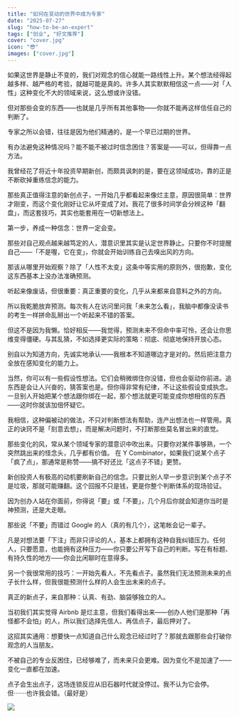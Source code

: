 ```yaml
---
title: "如何在变动的世界中成为专家"
date: "2025-07-27"
slug: "how-to-be-an-expert"
tags: ["创业", "好文推荐"]
cover: "cover.jpg"
icon: "😎"
images: ["cover.jpg"]
---
```

如果这世界是静止不变的，我们对观念的信心就能一路线性上升。某个想法经得起越多样、越严格的考验，就越可能是真的。许多人其实默默相信这一点——对「人性」这种变化不大的领域来说，这么想或许没错。



但对那些会变的东西——也就是几乎所有其他事物——你就不能再这样信任自己的判断了。



专家之所以会错，往往是因为他们精通的，是一个早已过期的世界。



有办法避免这种情况吗？能不能不被过时信念困住？答案是——可以，但得靠一点方法。



我曾经花了将近十年投资早期新创，而颇具讽刺的是，要在这领域成功，靠的正是不断砍掉重练信念的能力。



那些真正值得注意的新创点子，一开始几乎都看起来像烂主意，原因很简单：世界才刚变，而这个变化刚好让它从坏变成了对。我花了很多时间学会分辨这种「翻盘」，而这套技巧，其实也能套用在一切新想法上。



第一步，养成一种信念：世界一定会变。



那些对自己观点越来越笃定的人，潜意识里其实是认定世界静止。只要你不时提醒自己——「不是喔，它在变」，你就会开始训练自己去嗅出风的方向。



那该从哪里开始观察？除了「人性不太变」这条中等实用的原则外，很抱歉，变化这东西基本上没办法准确预测。



听起来像废话，但很重要：真正重要的变化，几乎从来都来自意料之外的方向。



所以我乾脆放弃预测。每次有人在访问里问我「未来怎么看」，我脑中都像没读书的考生一样拼命乱掰出一个听起来不错的答案。



但这不是因为我懒。恰好相反——我觉得，预测未来不但命中率可怜，还会让你思维变得僵硬。与其乱猜，不如选择更实际的策略：彻底、彻底地保持开放心态。



别自以为知道方向，先诚实地承认——我根本不知道哪边才是对的。然后把注意力全放在感知变化的能力上。



当然，你可以有一些假设性想法。它们会稍微绑住你没错，但也会驱动你前进。追东西是会让人兴奋的，猜答案也是。但你得非常有纪律，不让这些假设变成执念。
一旦别人开始把某个想法跟你绑在一起，那个想法就更可能变成你想相信的东西——这时你就该加倍怀疑它。



我相信，这种偏被动的做法，不只对判断想法有帮助，连产出想法也一样管用。真正的诀窍不是「刻意去想」，而是解决问题时，不打断那些莫名冒出来的直觉。



那些变化的风，常从某个领域专家的潜意识中吹出来。只要你对某件事够熟，一个突然跳出来的怪念头，几乎都有价值。
在 Y Combinator，如果我们说某个点子「疯了点」，那通常是称赞——搞不好还比「这点子不错」更赞。



新创投资人有极高的动机要刷新自己的信念。只要比别人早一步意识到某个点子不是垃圾，那就可能赚翻。这个回报不只是钱，更是你整个判断体系的现场验证。



因为创办人站在你面前，你得说「要」或「不要」，几个月后你就会知道你当时是神预测，还是大走眼。



那些说「不要」而错过 Google 的人（真的有几个），这笔帐会记一辈子。



凡是对想法要「下注」而非只评论的人，基本上都拥有这种自我纠错压力。任何人，只要愿意，也能拥有这种压力——你只要公开写下自己的判断。写在有标题、有持久性的地方——你会比闲聊时在意得多。



另一个我很常用的技巧：一开始先看人，不先看点子。虽然我们无法预测未来的点子长什么样，但我很能预测什么样的人会生出未来的点子。



真正的新点子，来自那种：认真、有劲、脑袋够独立的人。



当初我们其实觉得 Airbnb 是烂主意，但我们看得出来——创办人他们是那种「再怪都不会怕」的人，所以我们选择先信人、再信点子，最后押对了。



这招其实通用：想要快一点知道自己什么观念已经过时了？那就去跟那些会打破你观念的人当朋友。



不被自己的专业反困住，已经够难了，而未来只会更难。因为变化不是加速了——变化一直都在加速。



点子会生出点子，这场连锁反应从旧石器时代就没停过。我不认为它会停。
但⋯⋯也许我会错。（最好是）




![](https://prod-files-secure.s3.us-west-2.amazonaws.com/112d0858-5090-4d34-a606-b75eb8d65fd2/46476355-9cf3-4e99-9b7a-3531bc426380/1000202064.png?X-Amz-Algorithm=AWS4-HMAC-SHA256&X-Amz-Content-Sha256=UNSIGNED-PAYLOAD&X-Amz-Credential=ASIAZI2LB466W5LO3GOO%2F20251004%2Fus-west-2%2Fs3%2Faws4_request&X-Amz-Date=20251004T021313Z&X-Amz-Expires=3600&X-Amz-Security-Token=IQoJb3JpZ2luX2VjELr%2F%2F%2F%2F%2F%2F%2F%2F%2F%2FwEaCXVzLXdlc3QtMiJIMEYCIQCt7zVV%2FRAaiDFqRB9aJxAul0xBh5uJdM8zdr23EEeB0gIhAOUPaOB6lxjuaoL9zQWE91VIWGXVlqbnbDHJmrNkogyWKv8DCFMQABoMNjM3NDIzMTgzODA1IgyLLV48LtxvYmIq7koq3AMJzvVd1YMrKGz%2BJHl096LL%2BAup2JXnd%2ByUT5%2FUPKTkzDF9MWV%2BwY5s63GUgRyvqolb9%2B%2BAg2XYvoXCWVDlJSQKTLJmjm2hSmqhp42%2BwoHjY45F8TyUH6S3ds11pbZOAqd1mn698AfCs7UTGq1KLH%2BRNmGD2c2VJqEk0PEfncY5vYCJBrHCZkfqX%2B3Qx3GXhixgh%2BR7jYYa5FS%2Bnmah0BwlBQd2Yqdu0sym1X4YWBTDQgxXA9aTxagCY%2Fyg%2BVg5k%2BLXjxehmR7c9wVVX3qF2aCdF%2FKEVMN5dFIX7PVbL2jjuKiFruxoNHW3DsFRKNNXzO5eNiHlSFTgWUEisZoPewUDPTZlfEXXtAeQ4VcyPX09kiofZneWA0JoxI7rZANHm6gzr5KqXudnrMDkmvAYGC8w3a0e0g%2Bu6%2B5eTY11TpFpNZW%2FR3WQ94FrxvqhXaO%2BAqePXcoNnL7eJz4A7riND%2FDqWJir%2FVRnn%2B%2FVG2Yl%2Bjz6O9reQ0GdsyYtvG7pZdOgY5iYzfPCxBz%2BisKeI77Ry49iuUb%2BQM26bcOXme3jvrZjFcMFnjegC1GhyPikUfA6SajrweHH9USeksznArg%2BUBIkkJYwqezpRI6PfPdQBq6c8UrYVh%2FAR3DGYerT%2FjCm%2F4HHBjqkAQpciL%2Bx9AVYz%2FThJLqm0cDPBWa0GuIvIFFh9RH1WTaiWpY0zK0AUNK1314HlDOvmen%2FDdZRAbxIojO2j%2FF0pKC3vJpk8JHzyQly5iYHcNV2zg%2FkxFs8JDoS%2BRSgBQ%2Bd9Dv%2BaUqoBCisl6%2FAuFoK8tJ5MFbBMNdypOizjGreiGjNuCJ8vjP0E%2B8fv0DkitZqNocZcDTGBAtvznOgl10A%2F2Osqh32&X-Amz-Signature=01ff2752980c9ee2fe3f154c18fd835cc5e9b97e5961e832d344a48232c23d43&X-Amz-SignedHeaders=host&x-amz-checksum-mode=ENABLED&x-id=GetObject)

